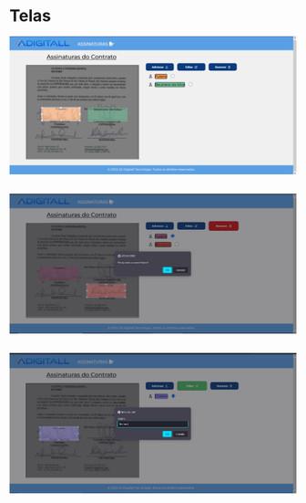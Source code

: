 # Telas

<img src="img-telas/tela1.png"> <br><br>

<img src="img-telas/tela2.png"> <br><br>

<img src="img-telas/tela3.png">


